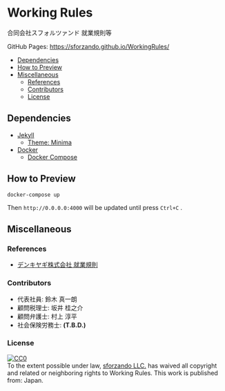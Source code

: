 # Working Rules

合同会社スフォルツァンド 就業規則等

GitHub Pages: https://sforzando.github.io/WorkingRules/

- [Dependencies](#dependencies)
- [How to Preview](#how-to-preview)
- [Miscellaneous](#miscellaneous)
  - [References](#references)
  - [Contributors](#contributors)
  - [License](#license)

## Dependencies

- [Jekyll](http://jekyllrb-ja.github.io/)
  - [Theme: Minima](https://github.com/jekyll/minima)
- [Docker](https://www.docker.com/)
  - [Docker Compose](https://docs.docker.com/compose/)

## How to Preview

```shell
docker-compose up
```

Then `http://0.0.0.0:4000` will be updated until press `Ctrl+C` .

## Miscellaneous

### References

- [デンキヤギ株式会社 就業規則](https://github.com/DenkiYagi/EmployeeHandbook)

### Contributors

- 代表社員: 鈴木 真一朗
- 顧問税理士: 坂井 桂之介
- 顧問弁護士: 村上 淳平
- 社会保険労務士: **(T.B.D.)**

### License

<p xmlns:dct="http://purl.org/dc/terms/" xmlns:vcard="http://www.w3.org/2001/vcard-rdf/3.0#">
  <a rel="license"
     href="http://creativecommons.org/publicdomain/zero/1.0/">
    <img src="http://i.creativecommons.org/p/zero/1.0/88x31.png" style="border-style: none;" alt="CC0" />
  </a>
  <br />
  To the extent possible under law,
  <a rel="dct:publisher"
     href="https://sforzando.github.io/WorkingRules/">
    <span property="dct:title">sforzando LLC.</span></a>
  has waived all copyright and related or neighboring rights to
  <span property="dct:title">Working Rules</span>.
This work is published from:
<span property="vcard:Country" datatype="dct:ISO3166"
      content="JP" about="https://sforzando.github.io/WorkingRules/">
  Japan</span>.
</p>
